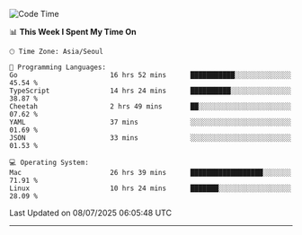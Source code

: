 <!---
[![JS's LinkedIn](https://img.shields.io/badge/LinkedIn-blue?style=for-the-badge&logo=linkedin)](https://www.linkedin.com/in/jaeseung-lee-5a2a32139/) 
[![JS's Notion](https://img.shields.io/badge/Notion-black?style=for-the-badge&logo=notion)](https://bit.ly/ljswiki1) <br><br>
-->
<!-- ![JS's GitHub stats](https://github-readme-stats-lemon-five.vercel.app/api?username=tkxkd0159&hide=contribs,prs,stars,issues&show_icons=true&theme=react&include_all_commits=true)   -->
<!-- ![Top Langs](https://github-readme-stats-lemon-five.vercel.app/api/top-langs/?username=tkxkd0159&layout=compact&hide=jupyter%20notebook,scss,html,css&langs_count=10)  -->


<!--START_SECTION:waka-->
![Code Time](http://img.shields.io/badge/Code%20Time-3%2C980%20hrs%2031%20mins-blue)

📊 **This Week I Spent My Time On** 

```text
🕑︎ Time Zone: Asia/Seoul

💬 Programming Languages: 
Go                       16 hrs 52 mins      ███████████░░░░░░░░░░░░░░   45.54 % 
TypeScript               14 hrs 24 mins      ██████████░░░░░░░░░░░░░░░   38.87 % 
Cheetah                  2 hrs 49 mins       ██░░░░░░░░░░░░░░░░░░░░░░░   07.62 % 
YAML                     37 mins             ░░░░░░░░░░░░░░░░░░░░░░░░░   01.69 % 
JSON                     33 mins             ░░░░░░░░░░░░░░░░░░░░░░░░░   01.53 % 

💻 Operating System: 
Mac                      26 hrs 39 mins      ██████████████████░░░░░░░   71.91 % 
Linux                    10 hrs 24 mins      ███████░░░░░░░░░░░░░░░░░░   28.09 % 
```


 Last Updated on 08/07/2025 06:05:48 UTC
<!--END_SECTION:waka-->

---
<!---
<a href="https://github.com/tkxkd0159/books">
  <img align="center" src="https://github-readme-stats-lemon-five.vercel.app/api/pin/?username=tkxkd0159&repo=books&theme=react" />
</a>
-->

<!---
- 🔭 I’m currently working on ...
- 🌱 I’m currently learning blockchain and distributed network
- 👯 I’m looking to collaborate on ...
- 🤔 I’m looking for help with ...
- 💬 Ask me about ...
- 📫 How to reach me: ...
- 😄 Pronouns: ...
- ⚡ Fun fact: ...
-->
